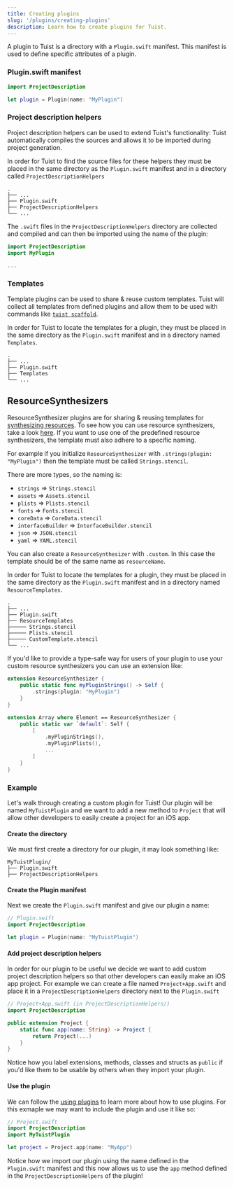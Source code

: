 ```yaml
---
title: Creating plugins
slug: '/plugins/creating-plugins'
description: Learn how to create plugins for Tuist.
---
```


A plugin to Tuist is a directory with a `Plugin.swift` manifest. This manifest is used to define specific attributes of a plugin.

### Plugin.swift manifest

```swift
import ProjectDescription

let plugin = Plugin(name: "MyPlugin")
```

### Project description helpers

Project description helpers can be used to extend Tuist's functionality: Tuist automatically compiles the sources and allows it to be imported during project generation.

In order for Tuist to find the source files for these helpers they must be placed in the same directory as the `Plugin.swift` manifest and in a
directory called `ProjectDescriptionHelpers`

```
.
├── ...
├── Plugin.swift
├── ProjectDescriptionHelpers
└── ...
```

The `.swift` files in the `ProjectDescriptionHelpers` directory are collected and compiled and can then be imported using the name
of the plugin:

```swift
import ProjectDescription
import MyPlugin

...
```

### Templates

Template plugins can be used to share & reuse custom templates. Tuist will collect all templates from defined plugins and allow them to be used with commands like [`tuist scaffold`](/commands/scaffold/).

In order for Tuist to locate the templates for a plugin, they must be placed in the same directory as the `Plugin.swift` manifest and in a directory named `Templates`.

```
.
├── ...
├── Plugin.swift
├── Templates
└── ...
```

## ResourceSynthesizers

ResourceSynthesizer plugins are for sharing & reusing templates for [synthesizing resources](/docs/usage/resources/). To see how you can use resource synthesizers, take a look [here](/docs/usage/project-description#resourcesynthesizer). If you want to use one of the predefined resource synthesizers, the template must also adhere to a specific naming.

For example if you initialize `ResourceSynthesizer` with `.strings(plugin: "MyPlugin")` then the template must be called `Strings.stencil`.

There are more types, so the naming is:

- `strings` => `Strings.stencil`
- `assets` => `Assets.stencil`
- `plists` => `Plists.stencil`
- `fonts` => `Fonts.stencil`
- `coreData` => `CoreData.stencil`
- `interfaceBuilder` => `InterfaceBuilder.stencil`
- `json` => `JSON.stencil`
- `yaml` => `YAML.stencil`

You can also create a `ResourceSynthesizer` with `.custom`. In this case the template should be of the same name as `resourceName`.

In order for Tuist to locate the templates for a plugin, they must be placed in the same directory as the `Plugin.swift` manifest and in a directory named `ResourceTemplates`.

```
.
├── ...
├── Plugin.swift
├── ResourceTemplates
├───── Strings.stencil
├───── Plists.stencil
├───── CustomTemplate.stencil
└── ...
```

If you'd like to provide a type-safe way for users of your plugin to use your custom resource synthesizers you can use an extension like:

```swift
extension ResourceSynthesizer {
    public static func myPluginStrings() -> Self {
        .strings(plugin: "MyPlugin")
    }
}

extension Array where Element == ResourceSynthesizer {
    public static var `default`: Self {
        [
            .myPluginStrings(),
            .myPluginPlists(),
            ...
        ]
    }
}
```

### Example

Let's walk through creating a custom plugin for Tuist! Our plugin will be named `MyTuistPlugin` and we want to add a new method to `Project` that will
allow other developers to easily create a project for an iOS app.

#### Create the directory

We must first create a directory for our plugin, it may look something like:

```
MyTuistPlugin/
├── Plugin.swift
├── ProjectDescriptionHelpers
```

#### Create the Plugin manifest

Next we create the `Plugin.swift` manifest and give our plugin a name:

```swift
// Plugin.swift
import ProjectDescription

let plugin = Plugin(name: "MyTuistPlugin")
```

#### Add project description helpers

In order for our plugin to be useful we decide we want to add custom project description helpers so that other developers can easily make an iOS app project.
For example we can create a file named `Project+App.swift` and place it in a `ProjectDescriptionHelpers` directory next to the `Plugin.swift`

```swift
// Project+App.swift (in ProjectDescriptionHelpers/)
import ProjectDescription

public extension Project {
    static func app(name: String) -> Project {
        return Project(...)
    }
}
```

Notice how you label extensions, methods, classes and structs as `public` if you'd like them to be usable by others when they import your plugin.

#### Use the plugin

We can follow the [using plugins](/plugins/using-plugins/) to learn more about how to use plugins. For this exmaple we may want to include the plugin and use it like so:

```swift
// Project.swift
import ProjectDescription
import MyTuistPlugin

let project = Project.app(name: "MyApp")
```

Notice how we import our plugin using the name defined in the `Plugin.swift` manifest and this now allows us to use the `app` method defined in the `ProjectDescriptionHelpers` of the plugin!
